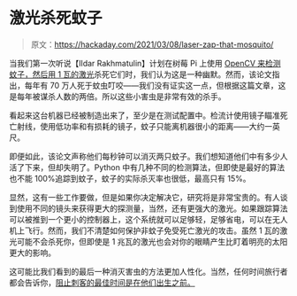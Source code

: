 # 激光杀死蚊子

> 原文：<https://hackaday.com/2021/03/08/laser-zap-that-mosquito/>

当我们第一次听说【Ildar Rakhmatulin】计划在树莓 Pi 上使用 [OpenCV 来检测蚊子，然后用 1 瓦的激光](https://www.preprints.org/manuscript/202101.0412/v1)杀死它们时，我们认为这是一种幽默。然而，该论文指出，每年有 70 万人死于蚊虫叮咬——我们没有证实这一点，但根据这篇文章，这是每年被谋杀人数的两倍。所以这些小害虫是非常有效的杀手。

看起来这台机器已经被制造出来了，至少是在测试配置中。检流计使用镜子瞄准死亡射线，使用低功率和有损耗的镜子，蚊子只能离机器很小的距离——大约一英尺。

即便如此，该论文声称他们每秒钟可以消灭两只蚊子。我们想知道他们中有多少人活了下来，但却失明了。Python 中有几种不同的检测算法，但即使是最好的算法也不能 100%追踪到蚊子，蚊子的实际杀灭率也很低，最高只有 15%。

显然，这有一些工作要做，但是如果你决定解决它，研究将是非常宝贵的。有人谈到使用不同的镜头来获得更大的探测量，当然，还有更强大的激光。如果跟踪算法可以被推到一个更小的控制器上，这个系统就可以足够轻，足够省电，可以在无人机上飞行。然而，我们不清楚如何保护非蚊子免受死亡激光的攻击。虽然 1 瓦的激光可能不会杀死你，但即使是 1 兆瓦的激光也会对你的眼睛产生比盯着明亮的太阳更大的影响。

这可能比我们看到的最后一种消灭害虫的方法更加人性化。当然，任何时间旅行者都会告诉你，[阻止刺客的最佳时间是在他们出生之前。](https://hackaday.com/2020/10/01/improved-mosquito-birth-control-causes-ripple-effect/)